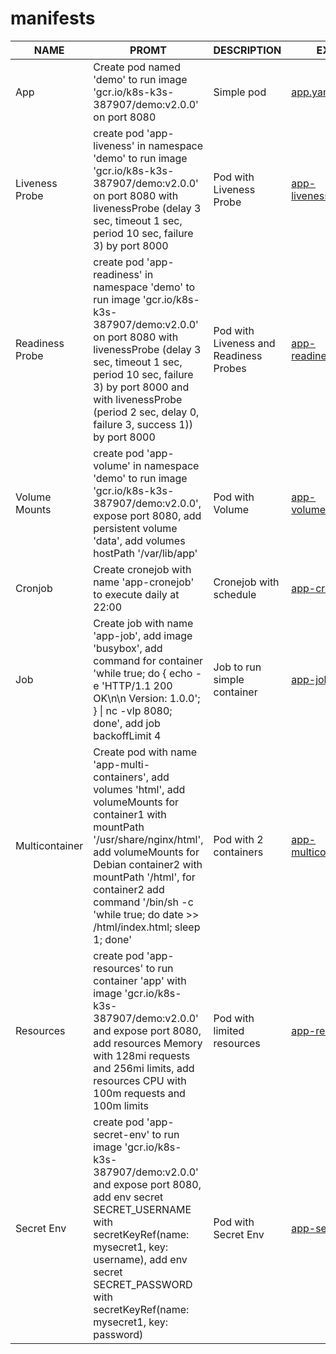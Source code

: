 # manifests
| NAME            | PROMT                                                                                                                                                                                                                                                                                                    | DESCRIPTION                            | EXAMPLE                                                                                                |
|-----------------|----------------------------------------------------------------------------------------------------------------------------------------------------------------------------------------------------------------------------------------------------------------------------------------------------------|----------------------------------------|--------------------------------------------------------------------------------------------------------|
| App             | Create pod named 'demo' to run image 'gcr.io/k8s-k3s-387907/demo:v2.0.0' on port 8080                                                                                                                                                                                                                    | Simple pod                             | [app.yaml](https://github.com/svolkov/manifests/blob/main/yaml/app.yaml)                               |
| Liveness Probe  | create pod 'app-liveness' in namespace 'demo' to run image 'gcr.io/k8s-k3s-387907/demo:v2.0.0' on port 8080 with livenessProbe (delay 3 sec, timeout 1 sec, period 10 sec, failure 3) by port 8000                                                                                                       | Pod with Liveness Probe                | [app-livenessProbe.yaml](https://github.com/svolkov/manifests/blob/main/yaml/app-livenessProbe.yaml)   |
| Readiness Probe | create pod 'app-readiness' in namespace 'demo' to run image 'gcr.io/k8s-k3s-387907/demo:v2.0.0' on port 8080 with livenessProbe (delay 3 sec, timeout 1 sec, period 10 sec, failure 3) by port 8000 and with livenessProbe (period 2 sec, delay 0, failure 3, success 1)) by port 8000                   | Pod with Liveness and Readiness Probes | [app-readinessProbe.yaml](https://github.com/svolkov/manifests/blob/main/yaml/app-readinessProbe.yaml) |
| Volume Mounts   | create pod 'app-volume' in namespace 'demo' to run image 'gcr.io/k8s-k3s-387907/demo:v2.0.0', expose port 8080, add persistent volume 'data', add volumes hostPath '/var/lib/app'                                                                                                                        | Pod with Volume                        | [app-volumeMounts.yaml](https://github.com/svolkov/manifests/blob/main/yaml/app-volumeMounts.yaml)                 |
| Cronjob         | Create cronejob with name 'app-cronejob' to execute daily at 22:00                                                                                                                                                                                                                                       | Cronejob with schedule                 | [app-cronejob.yaml](https://github.com/svolkov/manifests/blob/main/yaml/app-cronejob.yaml)             |
| Job             | Create job with name 'app-job', add image 'busybox', add command for container 'while true; do { echo -e 'HTTP/1.1 200 OK\n\n Version: 1.0.0'; } \| nc -vlp 8080; done', add job backoffLimit 4                                                                                                          | Job to run simple container            | [app-job.yaml](https://github.com/svolkov/manifests/blob/main/yaml/app-job.yaml)                       |
| Multicontainer  | Create pod with name 'app-multi-containers', add volumes 'html', add volumeMounts for container1 with mountPath '/usr/share/nginx/html', add volumeMounts for Debian container2 with mountPath '/html', for container2 add command '/bin/sh -c 'while true; do date >> /html/index.html;  sleep 1; done' | Pod with 2 containers                  | [app-multicontainer.yaml](https://github.com/svolkov/manifests/blob/main/yaml/app-multicontainer.yaml) |
| Resources       | create pod 'app-resources' to run container 'app'  with image 'gcr.io/k8s-k3s-387907/demo:v2.0.0' and expose port 8080, add resources Memory with 128mi requests and 256mi limits, add resources CPU with 100m requests and 100m limits                                                                  | Pod with limited resources             | [app-resources.yaml](https://github.com/svolkov/manifests/blob/main/yaml/app-resources.yaml)           |
| Secret Env      | create pod 'app-secret-env' to run image 'gcr.io/k8s-k3s-387907/demo:v2.0.0' and expose port 8080, add env secret SECRET_USERNAME with secretKeyRef(name: mysecret1, key: username), add env secret SECRET_PASSWORD with secretKeyRef(name: mysecret1, key: password)                                    | Pod with Secret Env                    | [app-secret-env](https://github.com/svolkov/manifests/blob/main/yaml/app-secret-env.yaml)              |
